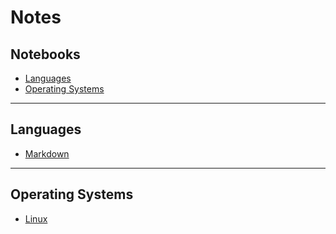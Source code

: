 # Notes

## Notebooks

-  [Languages](#Languages)
-  [Operating Systems](#Operating-Systems)

---

## Languages

-  [Markdown](./markdown/main.md)

---

## Operating Systems

-  [Linux](./linux/main.md)
